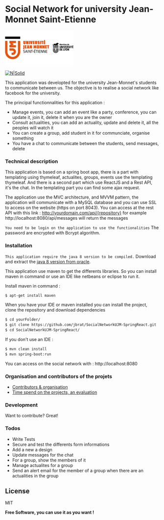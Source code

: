 # Social Network for university Jean-Monnet Saint-Etienne

[![N|Solid](https://github.com/jbrat/SocialNetworkUJM-SpringReact/blob/master/src/main/resources/static/images/logo_ujm.png?raw=true)](https://www.univ-st-etienne.fr/fr/index.html)

[![N|Solid](http://rubenjgarcia.es/wp-content/uploads/2016/09/springboot.png)](https://projects.spring.io/spring-boot/)

This application was developted for the university Jean-Monnet's students to communicate between us. The objective is to realise a social network like facebook for the university. 

The principal functionnalities for this application : 
  - Manage events, you can add an event like a party, conference, you can update it, join it, delete it when you are the owner
  - Consult actualities, you can add an actuality, update and delete it, all the peoples will watch it
  - You can create a group, add student in it for communciate, organise something 
  - You have a chat to communicate between the students, send messages, delete



### Technical description

This application is based on a spring boot app, there is a part with templating using thymeleaf, actualites, groups, events use the templating thymeleaf. 
And there is a second part which use ReactJS and a Rest API, it's the chat. In the templating part you can find some ajax request.

The application use the MVC architecture, and MVVM pattern, the application will communicate with a MySQL database and you can use SSL to access on the website (https on port 8043).
You can access at the rest API with this link : http://yourdomain.com/api/{repository} for example http://localhost:8080/api/messages will return the messages

`You need to be login on the application to use the functionalities`
The password are encrypted with Bcrypt algorithm.

### Installation

`This application require the java 8 version to be compiled.` 
Download and extract the [java 8 version from oracle](https://www.java.com/fr/download/faq/java8.xml).

This application use maven to get the differents libraries. So you can install maven in command or use an IDE like netbeans or eclipse to run it.

Install maven in command :
```sh
$ apt-get install maven
```

When you have your IDE or maven installed you can install the project, clone the repository and download dependencies
```sh
$ cd yourFolder/
$ git clone https://github.com/jbrat/SocialNetworkUJM-SpringReact.git
$ cd SocialNetworkUJM-SpringReact/
```
If you don't use an IDE : 
```sh
$ mvn clean install 
$ mvn spring-boot:run
```

You can access on the social network with : http://localhost:8080 

### Organisation and contributors of the projets 
* [Contributors & organisation](retrospective.md)
* [Time spend on the projects, an evaluation](auto-evaluation.md)

### Development

Want to contribute? Great!

### Todos

 - Write Tests
 - Secure and test the differents form informations
 - Add a new a design
 - Update messages for the chat
 - For a group, show the members of it 
 - Manage actualites for a group
 - Send an alert email for the member of a group when there are an actualities in the group

License
----
MIT

**Free Software, you can use it as you want !**
